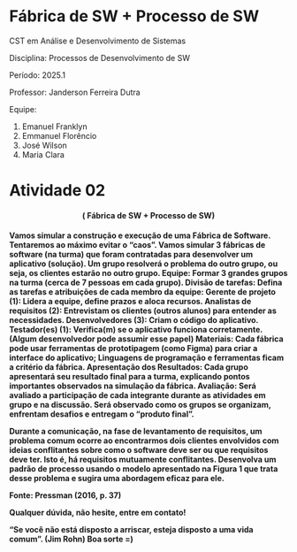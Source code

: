 
# Fábrica de SW + Processo de SW
CST em Análise e Desenvolvimento de Sistemas

Disciplina: Processos de Desenvolvimento de SW

Período: 2025.1

Professor: Janderson Ferreira Dutra

Equipe:
1. Emanuel Franklyn
2. Emmanuel Florêncio
3. José Wilson
4. Maria Clara                                       

# Atividade 02
<h4><center>( Fábrica de SW + Processo de SW)</center><h4>

Vamos simular a construção e execução de uma Fábrica de Software. Tentaremos ao máximo evitar o “caos”.
Vamos simular 3 fábricas de software (na turma) que foram contratadas para desenvolver um aplicativo (solução). Um grupo resolverá o problema do outro grupo, ou seja, os clientes estarão no outro grupo.
Equipe: Formar 3 grandes grupos na turma (cerca de 7 pessoas em cada grupo). 
Divisão de tarefas: Defina as tarefas e atribuições de cada membro da equipe:
Gerente de projeto (1): Lidera a equipe, define prazos e aloca recursos.
Analistas de requisitos (2): Entrevistam os clientes (outros alunos) para entender as necessidades.
Desenvolvedores (3): Criam o código do aplicativo.
Testador(es) (1): Verifica(m) se o aplicativo funciona corretamente. (Algum desenvolvedor pode assumir esse papel) 
Materiais:
Cada fábrica pode usar ferramentas de prototipagem (como Figma) para criar a interface do aplicativo;
Linguagens de programação e ferramentas ficam a critério da fábrica.
Apresentação dos Resultados:
Cada grupo apresentará seu resultado final para a turma, explicando pontos importantes observados na simulação da fábrica.
Avaliação:
Será avaliado a participação de cada integrante durante as atividades em grupo e na discussão.
Será observado como os grupos se organizam, enfrentam desafios e entregam o “produto final”.


Durante a comunicação, na fase de levantamento de requisitos, um problema comum ocorre ao encontrarmos dois clientes envolvidos com ideias conflitantes sobre como o software deve ser ou que requisitos deve ter. Isto é, há requisitos mutuamente conflitantes. Desenvolva um padrão de processo usando o modelo apresentado na Figura 1 que trata desse problema e sugira uma abordagem eficaz para ele.

Fonte: Pressman (2016, p. 37)

Qualquer dúvida, não hesite, entre em contato!

“Se você não está disposto a arriscar, esteja disposto a uma vida comum”.
(Jim Rohn)
Boa sorte =)


